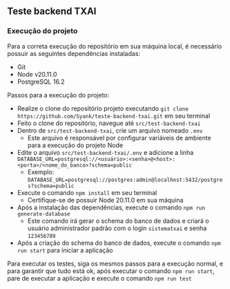 ## Teste backend TXAI

### Execução do projeto

Para a correta execução do repositório em sua máquina local, é necessário possuir as seguintes dependências instaladas:
- Git
- Node v20.11.0
- PostgreSQL 16.2

Passos para a execução do projeto:
- Realize o clone do repositório projeto executando `git clone https://github.com/Syank/teste-backend-txai.git` em seu terminal
- Feito o clone do repositório, navegue até `src/test-backend-txai`
- Dentro de `src/test-backend-txai`, crie um arquivo nomeado `.env`
  - Este arquivo é responsável por configurar variáveis de ambiente para a execução do projeto Node
- Edite o arquivo `src/test-backend-txai/.env` e adicione a linha `DATABASE_URL=postgresql://<usuário>:<senha>@<host>:<porta>/<nome_do_banco>?schema=public`
  - Exemplo: `DATABASE_URL=postgresql://postgres:admin@localhost:5432/postgres?schema=public`
- Execute o comando `npm install` em seu terminal
  - Certifique-se de possuir Node 20.11.0 em sua máquina
- Após a instalação das dependências, execute o comando `npm run generate-database`
  - Este comando irá gerar o schema do banco de dados e criará o usuário administrador padrão com o login `sistematxai` e senha `123456789`
- Após a criação do schema do banco de dados, execute o comando `npm run start` para iniciar a aplicação

Para executar os testes, siga os mesmos passos para a execução normal, e para garantir que tudo está ok, após executar o comando `npm run start`, pare de executar a aplicação e execute o comando `npm run test`

